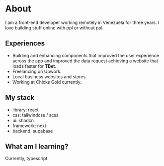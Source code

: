 # About
I am a front-end developer working remotely in Venezuela for three years. I love building stuff online with ppl or without ppl. 
 
## Experiences
* Building and enhancing components that improved the user experience across the app and improved the data request achieving a website that loads faster for **TBet**. 
* Freelancing on Upwork.
* Local business websites and stores.
* Working at Chicks Gold currently.

## My stack
- library: react
- css: tailwindcss / scss 
- ui: shadcn
- framework: next
- backend: supabase

## What am I learning?
Currently, typescript.

<!---
Dazzae-exe/Dazzae-exe is a ✨ special ✨ repository because its `README.md` (this file) appears on your GitHub profile.
You can click the Preview link to take a look at your changes.
--->
